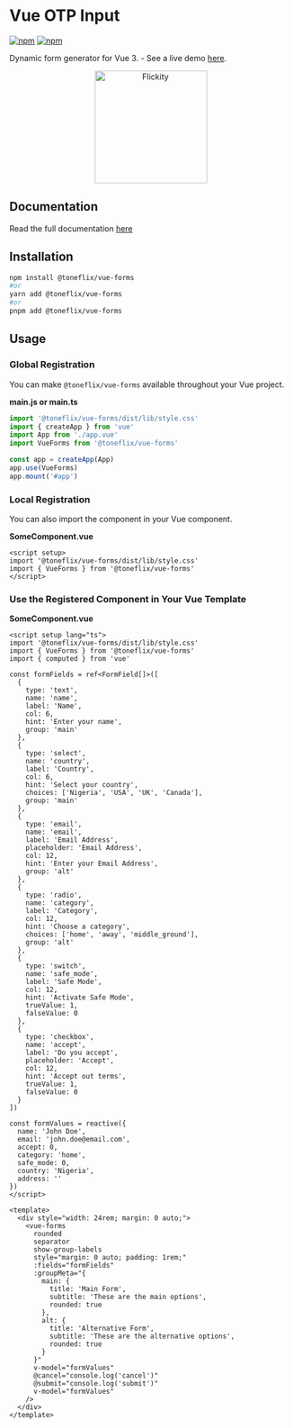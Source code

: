 # Vue OTP Input

[![npm](https://img.shields.io/npm/v/@toneflix/vue-forms.svg?style=flat-square)](https://www.npmjs.com/package/@toneflix/vue-forms)
[![npm](https://img.shields.io/npm/dt/@toneflix/vue-forms.svg?style=flat-square)](https://www.npmjs.com/package/@toneflix/vue-forms)

Dynamic form generator for Vue 3. - See a live demo [here](https://toneflix.github.io/vue-component-pack/vue-forms/demo.html).

<p align="center">
    <img width="200" src="https://toneflix.github.io/vue-component-pack/vue-forms/images/banner.png" alt="Flickity">
    <!--<img width="200" src="https://vuejs.org/images/logo.png" alt="Vue.js">-->
</p>

## Documentation

Read the full documentation [here](https://toneflix.github.io/vue-component-pack/vue-forms/)

## Installation

```bash
npm install @toneflix/vue-forms
#or
yarn add @toneflix/vue-forms
#or
pnpm add @toneflix/vue-forms
```

## Usage

### Global Registration

You can make `@toneflix/vue-forms` available throughout your Vue project.

**main.js or main.ts**

```js
import '@toneflix/vue-forms/dist/lib/style.css'
import { createApp } from 'vue'
import App from './app.vue'
import VueForms from '@toneflix/vue-forms'

const app = createApp(App)
app.use(VueForms)
app.mount('#app')
```

### Local Registration

You can also import the component in your Vue component.

**SomeComponent.vue**

```vue
<script setup>
import '@toneflix/vue-forms/dist/lib/style.css'
import { VueForms } from '@toneflix/vue-forms'
</script>
```

### Use the Registered Component in Your Vue Template

**SomeComponent.vue**

```vue
<script setup lang="ts">
import '@toneflix/vue-forms/dist/lib/style.css'
import { VueForms } from '@toneflix/vue-forms'
import { computed } from 'vue'

const formFields = ref<FormField[]>([
  {
    type: 'text',
    name: 'name',
    label: 'Name',
    col: 6,
    hint: 'Enter your name',
    group: 'main'
  },
  {
    type: 'select',
    name: 'country',
    label: 'Country',
    col: 6,
    hint: 'Select your country',
    choices: ['Nigeria', 'USA', 'UK', 'Canada'],
    group: 'main'
  },
  {
    type: 'email',
    name: 'email',
    label: 'Email Address',
    placeholder: 'Email Address',
    col: 12,
    hint: 'Enter your Email Address',
    group: 'alt'
  },
  {
    type: 'radio',
    name: 'category',
    label: 'Category',
    col: 12,
    hint: 'Choose a category',
    choices: ['home', 'away', 'middle_ground'],
    group: 'alt'
  },
  {
    type: 'switch',
    name: 'safe_mode',
    label: 'Safe Mode',
    col: 12,
    hint: 'Activate Safe Mode',
    trueValue: 1,
    falseValue: 0
  },
  {
    type: 'checkbox',
    name: 'accept',
    label: 'Do you accept',
    placeholder: 'Accept',
    col: 12,
    hint: 'Accept out terms',
    trueValue: 1,
    falseValue: 0
  }
])

const formValues = reactive({
  name: 'John Doe',
  email: 'john.doe@email.com',
  accept: 0,
  category: 'home',
  safe_mode: 0,
  country: 'Nigeria',
  address: ''
})
</script>

<template>
  <div style="width: 24rem; margin: 0 auto;">
    <vue-forms
      rounded
      separator
      show-group-labels
      style="margin: 0 auto; padding: 1rem;"
      :fields="formFields"
      :groupMeta="{
        main: {
          title: 'Main Form',
          subtitle: 'These are the main options',
          rounded: true
        },
        alt: {
          title: 'Alternative Form',
          subtitle: 'These are the alternative options',
          rounded: true
        }
      }"
      v-model="formValues"
      @cancel="console.log('cancel')"
      @submit="console.log('submit')"
      v-model="formValues"
    />
  </div>
</template>
```
